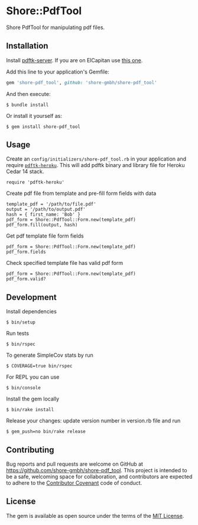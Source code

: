 # Shore::PdfTool

Shore PdfTool for manipulating pdf files.


## Installation

Install [pdftk-server](https://www.pdflabs.com/tools/pdftk-server/). If you are on ElCapitan use [this one](https://www.pdflabs.com/tools/pdftk-the-pdf-toolkit/pdftk_server-2.02-mac_osx-10.11-setup.pkg).

Add this line to your application's Gemfile:

```ruby
gem 'shore-pdf_tool', github: 'shore-gmbh/shore-pdf_tool'
```

And then execute:

    $ bundle install

Or install it yourself as:

    $ gem install shore-pdf_tool


## Usage

Create an `config/initializers/shore-pdf_tool.rb` in your application and require [`pdftk-heroku`](https://github.com/ChromeCapital/pdftk-heroku). This will add pdftk binary and library file for Heroku Cedar 14 stack.

    require 'pdftk-heroku'

Create pdf file from template and pre-fill form fields with data

    template_pdf = '/path/to/file.pdf'
    output = '/path/to/output.pdf'
    hash = { first_name: 'Bob' }
    pdf_form = Shore::PdfTool::Form.new(template_pdf)
    pdf_form.fill(output, hash)

Get pdf template file form fields

    pdf_form = Shore::PdfTool::Form.new(template_pdf)
    pdf_form.fields

Check specified template file has valid pdf form

    pdf_form = Shore::PdfTool::Form.new(template_pdf)
    pdf_form.valid?


## Development

Install dependencies

    $ bin/setup

Run tests

    $ bin/rspec

To generate SimpleCov stats by run

    $ COVERAGE=true bin/rspec

For REPL you can use

    $ bin/console

Install the gem locally

    $ bin/rake install

Release your changes: update version number in version.rb file and run

    $ gem_push=no bin/rake release


## Contributing

Bug reports and pull requests are welcome on GitHub at https://github.com/shore-gmbh/shore-pdf_tool. This project is intended to be a safe, welcoming space for collaboration, and contributors are expected to adhere to the [Contributor Covenant](contributor-covenant.org) code of conduct.


## License

The gem is available as open source under the terms of the [MIT License](http://opensource.org/licenses/MIT).

